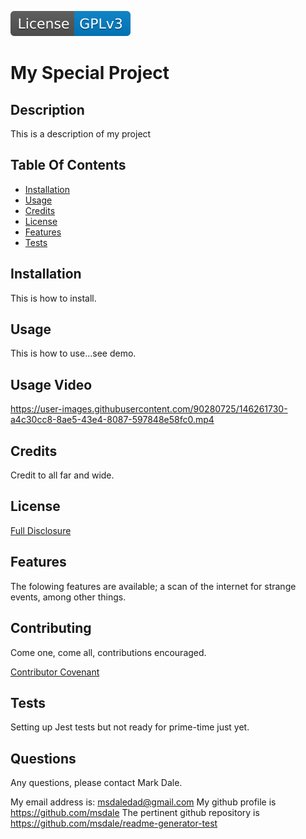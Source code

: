 [![License: GPL v3](./assets/images/license-GPLv3-blue.svg)](./assets/license-docs/pretext/gpl-v3-pre.txt)
  
# My Special Project



## Description
  
  This is a description of my project



## Table Of Contents

* [Installation](#installation)
* [Usage](#usage)
* [Credits](#credits)
* [License](#license)
* [Features](#features)
* [Tests](#tests)





## Installation

This is how to install.



## Usage

This is how to use...see demo.

## Usage Video

https://user-images.githubusercontent.com/90280725/146261730-a4c30cc8-8ae5-43e4-8087-597848e58fc0.mp4




## Credits

Credit to all far and wide.



## License

[Full Disclosure](./assets/license-docs/full-disclosure/gpl-v3.md)



## Features

The folowing features are available; a scan of the internet for strange events, among other things.



## Contributing

Come one, come all, contributions encouraged.

[Contributor Covenant](./assets/markdown/contributing.md)



## Tests

Setting up Jest tests but not ready for prime-time just yet.



## Questions

Any questions, please contact Mark Dale.

My email address is: msdaledad@gmail.com
My github profile is https://github.com/msdale
The pertinent github repository is https://github.com/msdale/readme-generator-test


